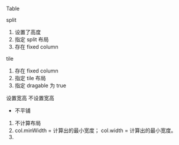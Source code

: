 Table

split

1. 设置了高度
2. 指定 split 布局
3. 存在 fixed column

tile

1. 存在 fixed column
2. 指定 tile 布局
3. 指定 dragable 为 true

设置宽高
不设置宽高

- 不平铺

1. 不计算布局
2. col.minWidth = 计算出的最小宽度； col.width = 计算出的最小宽度。
3. 